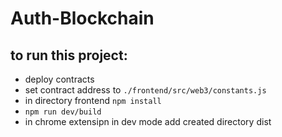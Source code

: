 # Auth-Blockchain

## to run this project:
 - deploy contracts
 - set contract address to `./frontend/src/web3/constants.js`
 - in directory frontend `npm install`
 - `npm run dev/build`
 - in chrome extensipn in dev mode add created directory dist
